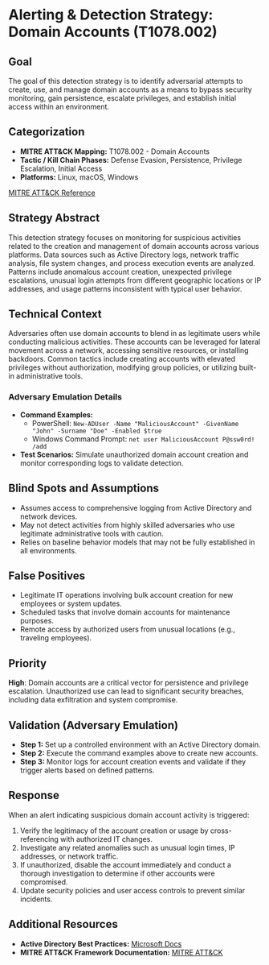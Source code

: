 # Alerting & Detection Strategy: Domain Accounts (T1078.002)

## Goal
The goal of this detection strategy is to identify adversarial attempts to create, use, and manage domain accounts as a means to bypass security monitoring, gain persistence, escalate privileges, and establish initial access within an environment.

## Categorization

- **MITRE ATT&CK Mapping:** T1078.002 - Domain Accounts
- **Tactic / Kill Chain Phases:** Defense Evasion, Persistence, Privilege Escalation, Initial Access
- **Platforms:** Linux, macOS, Windows

[MITRE ATT&CK Reference](https://attack.mitre.org/techniques/T1078/002)

## Strategy Abstract
This detection strategy focuses on monitoring for suspicious activities related to the creation and management of domain accounts across various platforms. Data sources such as Active Directory logs, network traffic analysis, file system changes, and process execution events are analyzed. Patterns include anomalous account creation, unexpected privilege escalations, unusual login attempts from different geographic locations or IP addresses, and usage patterns inconsistent with typical user behavior.

## Technical Context
Adversaries often use domain accounts to blend in as legitimate users while conducting malicious activities. These accounts can be leveraged for lateral movement across a network, accessing sensitive resources, or installing backdoors. Common tactics include creating accounts with elevated privileges without authorization, modifying group policies, or utilizing built-in administrative tools.

### Adversary Emulation Details
- **Command Examples:** 
  - PowerShell: `New-ADUser -Name "MaliciousAccount" -GivenName "John" -Surname "Doe" -Enabled $true`
  - Windows Command Prompt: `net user MaliciousAccount P@ssw0rd! /add`
- **Test Scenarios:** Simulate unauthorized domain account creation and monitor corresponding logs to validate detection.

## Blind Spots and Assumptions
- Assumes access to comprehensive logging from Active Directory and network devices.
- May not detect activities from highly skilled adversaries who use legitimate administrative tools with caution.
- Relies on baseline behavior models that may not be fully established in all environments.

## False Positives
- Legitimate IT operations involving bulk account creation for new employees or system updates.
- Scheduled tasks that involve domain accounts for maintenance purposes.
- Remote access by authorized users from unusual locations (e.g., traveling employees).

## Priority
**High**: Domain accounts are a critical vector for persistence and privilege escalation. Unauthorized use can lead to significant security breaches, including data exfiltration and system compromise.

## Validation (Adversary Emulation)
- **Step 1:** Set up a controlled environment with an Active Directory domain.
- **Step 2:** Execute the command examples above to create new accounts.
- **Step 3:** Monitor logs for account creation events and validate if they trigger alerts based on defined patterns.

## Response
When an alert indicating suspicious domain account activity is triggered:
1. Verify the legitimacy of the account creation or usage by cross-referencing with authorized IT changes.
2. Investigate any related anomalies such as unusual login times, IP addresses, or network traffic.
3. If unauthorized, disable the account immediately and conduct a thorough investigation to determine if other accounts were compromised.
4. Update security policies and user access controls to prevent similar incidents.

## Additional Resources
- **Active Directory Best Practices:** [Microsoft Docs](https://docs.microsoft.com/en-us/windows-server/identity/ad-ds/get-started/virtual-dc/active-directory-best-practices)
- **MITRE ATT&CK Framework Documentation:** [MITRE ATT&CK](https://attack.mitre.org/)